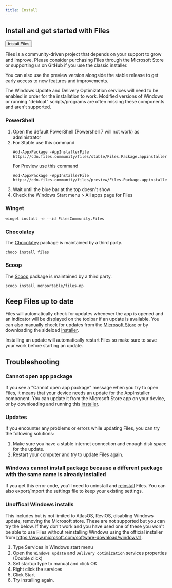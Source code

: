 ```yaml
---
title: Install
---
```


<script>
  import { Button, InfoBar } from "fluent-svelte";
</script>

## Install and get started with Files

<Button href="/download/" variant="accent">
	Install Files
</Button>

Files is a community-driven project that depends on your support to grow and improve. Please consider purchasing Files through the Microsoft Store or supporting us on GitHub if you use the classic installer.

You can also use the preview version alongside the stable release to get early access to new features and improvements.

<InfoBar title="Note" severity="information">
	The Windows Update and Delivery Optimization services will need to be enabled in order for the installation to work. Modified versions of Windows or running "debloat" scripts/programs are often missing these components and aren't supported.
</InfoBar>

### PowerShell

1. Open the default PowerShell (Powershell 7 will not work) as administrator
2. For Stable use this command
   ```
   Add-AppxPackage -AppInstallerFile https://cdn.files.community/files/stable/Files.Package.appinstaller
   ```
   For Preview use this command
   ```
   Add-AppxPackage -AppInstallerFile https://cdn.files.community/files/preview/Files.Package.appinstaller
   ```
4. Wait until the blue bar at the top doesn't show
5. Check the Windows Start menu > All apps page for Files

### Winget

```
winget install -e --id FilesCommunity.Files
```

### Chocolatey

The [Chocolatey](https://community.chocolatey.org/packages/files) package is maintained by a third party.

```
choco install files
```

### Scoop

The [Scoop](https://scoop.sh) package is maintained by a third party.

```
scoop install nonportable/files-np
```

## Keep Files up to date

Files will automatically check for updates whenever the app is opened and an indicator will be displayed on the toolbar if an update is available. You can also manually check for updates from the [Microsoft Store](ms-windows-store://pdp/?ProductId=9nghp3dx8hdx&cid=FilesWebsite) or by downloading the sideload [installer](/download/).

<InfoBar title="Note" severity="information">
	Installing an update will automatically restart Files so make sure to save your work before starting an update.
</InfoBar>


## Troubleshooting

### Cannot open app package

If you see a "Cannot open app package" message when you try to open Files, it means that your device needs an update for the AppInstaller component. You can update it from the Microsoft Store app on your device, or by downloading and running this [installer](https://learn.microsoft.com/en-us/windows/msix/app-installer/install-update-app-installer).

### Updates

If you encounter any problems or errors while updating Files, you can try the following solutions:
1. Make sure you have a stable internet connection and enough disk space for the update.
2. Restart your computer and try to update Files again.

### Windows cannot install package because a different package with the same name is already installed

If you get this error code, you'll need to uninstall and [reinstall](/download/) Files. You can also export/import the settings file to keep your existing settings.


### Unoffical Windows installs
This includes but is not limited to AtlasOS, ReviOS, disabling Windows update, removing the Microsoft store. These are not supported but you can try the below. If they don't work and you have used one of these you won't be able to use Files without reinstalling Windows using the official installer from https://www.microsoft.com/software-download/windows11. 

1. Type Services in Windows start menu
2. Open the `Windows update` and `Delivery optimization` services properties (Double click)
3. Set startup type to manual and click OK
4. Right click the services
5. Click Start
6. Try installing again.
